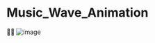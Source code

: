 # Music_Wave_Animation
🎵🎵
![image](https://user-images.githubusercontent.com/104692252/218035596-76c72f84-9423-4362-bc93-2bc9b33755ed.png)
